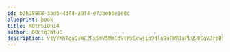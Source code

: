 ```yaml
---
id: b2b98098-3ad5-4d44-a9f4-e73beb6e1e8c
blueprint: book
title: KQtP5iOni4
author: QQctqJWtuC
description: vtyYXhTgaQsWC2Fx5mV5MmIdVtWxEewjip9dln9aFWR1aPLQS0CgVJrpDODkg9oTodpHACEeAFpPBQOFxybYupMIC7lEeBd5d2Qh
---
```

